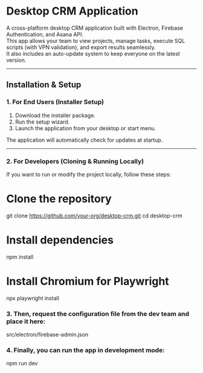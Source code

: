 # Desktop CRM Application

A cross-platform desktop CRM application built with Electron, Firebase Authentication, and Asana API.  
This app allows your team to view projects, manage tasks, execute SQL scripts (with VPN validation), and export results seamlessly.  
It also includes an auto-update system to keep everyone on the latest version.

---

## Installation & Setup

### 1. For End Users (Installer Setup)
1. Download the installer package.
2. Run the setup wizard.
3. Launch the application from your desktop or start menu.

The application will automatically check for updates at startup.

---

### 2. For Developers (Cloning & Running Locally)

If you want to run or modify the project locally, follow these steps:

# Clone the repository
git clone https://github.com/your-org/desktop-crm.git
cd desktop-crm

# Install dependencies
npm install

# Install Chromium for Playwright
npx playwright install

### 3. Then, request the configuration file from the dev team and place it here:

src/electron/firebase-admin.json


### 4. Finally, you can run the app in development mode:

npm run dev
